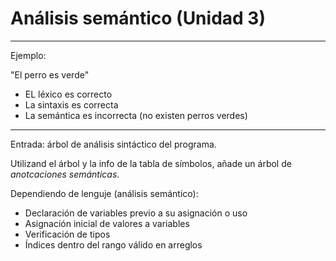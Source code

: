 # Análisis semántico (Unidad 3)

---

Ejemplo:

"El perro es verde"

- EL léxico es correcto
- La sintaxis es correcta
- La semántica es incorrecta (no existen perros verdes)

---

Entrada: árbol de análisis sintáctico del programa.

Utilizand el árbol y la info de la tabla de símbolos, añade un árbol de
*anotcaciones semánticas*.

Dependiendo de lenguje (análisis semántico):

- Declaración de variables previo a su asignación o uso
- Asignación inicial de valores a variables
- Verificación de tipos
- Índices dentro del rango válido en arreglos